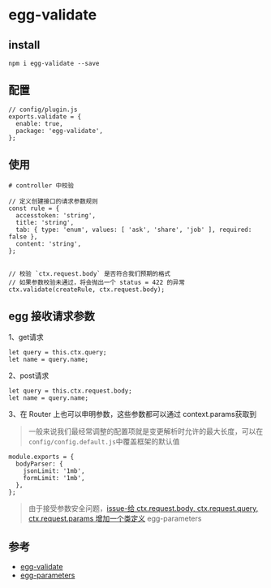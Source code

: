# egg-validate


## install

```
npm i egg-validate --save
```

## 配置

```
// config/plugin.js
exports.validate = {
  enable: true,
  package: 'egg-validate',
};
```

## 使用

```
# controller 中校验

// 定义创建接口的请求参数规则
const rule = {
  accesstoken: 'string',
  title: 'string',
  tab: { type: 'enum', values: [ 'ask', 'share', 'job' ], required: false },
  content: 'string',
};


// 校验 `ctx.request.body` 是否符合我们预期的格式
// 如果参数校验未通过，将会抛出一个 status = 422 的异常
ctx.validate(createRule, ctx.request.body);
```

## egg 接收请求参数

1、get请求

```
let query = this.ctx.query;
let name = query.name;
```

2、post请求

```
let query = this.ctx.request.body;
let name = query.name;
```

3、在 Router 上也可以申明参数，这些参数都可以通过 context.params获取到




>一般来说我们最经常调整的配置项就是变更解析时允许的最大长度，可以在` config/config.default.js `中覆盖框架的默认值  
```
module.exports = {
  bodyParser: {
    jsonLimit: '1mb',
    formLimit: '1mb',
  },
};
```

>由于接受参数安全问题，[issue-给 ctx.request.body, ctx.request.query, ctx.request.params 增加一个类定义](https://github.com/eggjs/egg/issues/2187)  egg-parameters

## 参考
- [egg-validate](https://github.com/eggjs/egg-validate)
- [egg-parameters](https://github.com/eggjs/egg-parameters)
